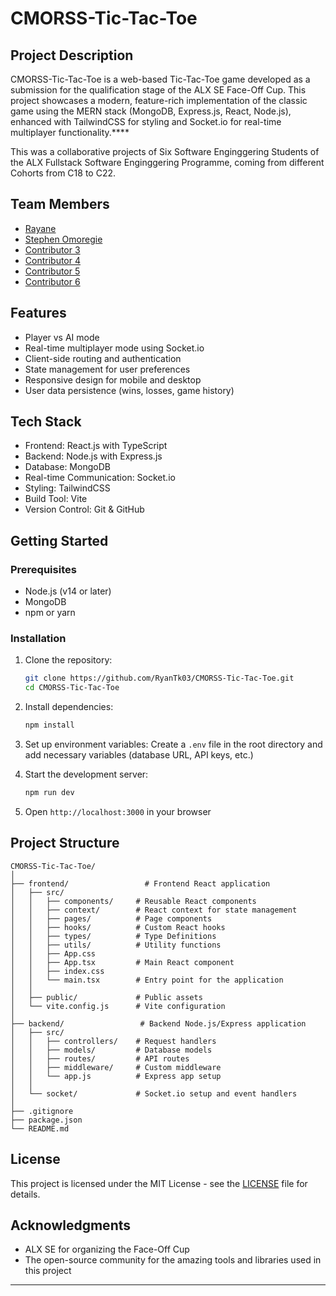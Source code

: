 # CMORSS-Tic-Tac-Toe

## Project Description

CMORSS-Tic-Tac-Toe is a web-based Tic-Tac-Toe game developed as a submission for the qualification stage of the ALX SE Face-Off Cup. This project showcases a modern, feature-rich implementation of the classic game using the MERN stack (MongoDB, Express.js, React, Node.js), enhanced with TailwindCSS for styling and Socket.io for real-time multiplayer functionality.\*\*\*\*

This was a collaborative projects of Six Software Enginggering Students of the ALX Fullstack Software Enginggering Programme, coming from different Cohorts from C18 to C22.

## Team Members

- [Rayane](https://github.com/RyanTk03)
- [Stephen Omoregie](https://github.com/Cre8steveDev)
- [Contributor 3](https://github.com/contributor3)
- [Contributor 4](https://github.com/contributor4)
- [Contributor 5](https://github.com/contributor5)
- [Contributor 6](https://github.com/contributor6)

## Features

- Player vs AI mode
- Real-time multiplayer mode using Socket.io
- Client-side routing and authentication
- State management for user preferences
- Responsive design for mobile and desktop
- User data persistence (wins, losses, game history)

## Tech Stack

- Frontend: React.js with TypeScript
- Backend: Node.js with Express.js
- Database: MongoDB
- Real-time Communication: Socket.io
- Styling: TailwindCSS
- Build Tool: Vite
- Version Control: Git & GitHub

## Getting Started

### Prerequisites

- Node.js (v14 or later)
- MongoDB
- npm or yarn

### Installation

1. Clone the repository:

   ```bash
   git clone https://github.com/RyanTk03/CMORSS-Tic-Tac-Toe.git
   cd CMORSS-Tic-Tac-Toe
   ```

2. Install dependencies:

   ```bash
   npm install
   ```

3. Set up environment variables:
   Create a `.env` file in the root directory and add necessary variables (database URL, API keys, etc.)

4. Start the development server:

   ```bash
   npm run dev
   ```

5. Open `http://localhost:3000` in your browser

## Project Structure

```
CMORSS-Tic-Tac-Toe/
│
├── frontend/                 # Frontend React application
│   ├── src/
│   │   ├── components/     # Reusable React components
│   │   ├── context/        # React context for state management
│   │   ├── pages/          # Page components
│   │   ├── hooks/          # Custom React hooks
│   │   ├── types/          # Type Definitions
│   │   ├── utils/          # Utility functions
│   │   ├── App.css
│   │   ├── App.tsx         # Main React component
│   │   ├── index.css
│   │   └── main.tsx        # Entry point for the application
│   │
│   ├── public/             # Public assets
│   └── vite.config.js      # Vite configuration
│
├── backend/                 # Backend Node.js/Express application
│   ├── src/
│   │   ├── controllers/    # Request handlers
│   │   ├── models/         # Database models
│   │   ├── routes/         # API routes
│   │   ├── middleware/     # Custom middleware
│   │   └── app.js          # Express app setup
│   │
│   └── socket/             # Socket.io setup and event handlers
│
├── .gitignore
├── package.json
└── README.md
```

## License

This project is licensed under the MIT License - see the [LICENSE](LICENSE) file for details.

## Acknowledgments

- ALX SE for organizing the Face-Off Cup
- The open-source community for the amazing tools and libraries used in this project

---
